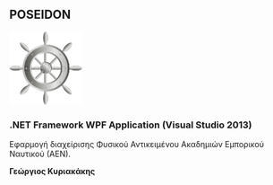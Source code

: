 ## POSEIDON

<img src="steering-wheel.png" width=130 />

### .NET Framework WPF Application (Visual Studio 2013)

Εφαρμογή διαχείρισης Φυσικού Αντικειμένου Ακαδημιών Εμπορικού Ναυτικού (ΑΕΝ).

__Γεώργιος Κυριακάκης__
